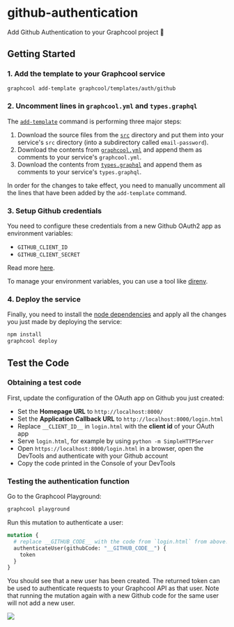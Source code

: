# github-authentication

Add Github Authentication to your Graphcool project 🎁


## Getting Started

### 1. Add the template to your Graphcool service

```sh
graphcool add-template graphcool/templates/auth/github
```

### 2. Uncomment lines in `graphcool.yml` and `types.graphql`

The [`add-template`](https://www.graph.cool/docs/reference/graphcool-cli/commands-aiteerae6l#graphcool-add-template) command is performing three major steps:

1. Download the source files from the [`src`](./src) directory and put them into your service's `src` directory (into a subdirectory called `email-password`).
2. Download the contents from [`graphcool.yml`](./graphcool.yml) and append them as comments to your service's `graphcool.yml`.
3. Download the contents from [`types.graphql`](./types.graphql) and append them as comments to your service's `types.graphql`.

In order for the changes to take effect, you need to manually uncomment all the lines that have been added by the `add-template` command.

### 3. Setup Github credentials

You need to configure these credentials from a new Github OAuth2 app as environment variables:

* `GITHUB_CLIENT_ID`
* `GITHUB_CLIENT_SECRET`

Read more [here](https://developer.github.com/apps/building-integrations/setting-up-and-registering-oauth-apps/registering-oauth-apps).

To manage your environment variables, you can use a tool like [direnv](https://direnv.net/).

### 4. Deploy the service

Finally, you need to install the [node dependencies](./package.json#L2) and apply all the changes you just made by deploying the service:

```sh
npm install
graphcool deploy
```

## Test the Code

### Obtaining a test code

First, update the configuration of the OAuth app on Github you just created:

* Set the **Homepage URL** to `http://localhost:8000/`
* Set the **Application Callback URL** to `http://localhost:8000/login.html`
* Replace `__CLIENT_ID__` in `login.html` with the **client id** of your OAuth app
* Serve `login.html`, for example by using `python -m SimpleHTTPServer`
* Open `https://localhost:8000/login.html` in a browser, open the DevTools and authenticate with your Github account
* Copy the code printed in the Console of your DevTools

### Testing the authentication function

Go to the Graphcool Playground:

```sh
graphcool playground
```

Run this mutation to authenticate a user:

```graphql
mutation {
  # replace __GITHUB_CODE__ with the code from `login.html` from above!
  authenticateUser(githubCode: "__GITHUB_CODE__") {
    token
  }
}
```

You should see that a new user has been created. The returned token can be used to authenticate requests to your Graphcool API as that user. Note that running the mutation again with a new Github code for the same user will not add a new user.

![](http://i.imgur.com/5RHR6Ku.png)
